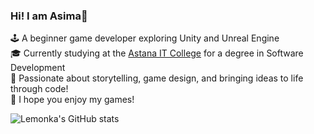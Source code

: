 ### Hi! I am Asima🍋

🕹 A beginner game developer exploring Unity and Unreal Engine<br/>
🎓 Currently studying at the [Astana IT College](https://astanait.edu.kz/) for a degree in Software Development<br/>
💫 Passionate about storytelling, game design, and bringing ideas to life through code!<br/>
💌 I hope you enjoy my games!<br/>

![Lemonka's GitHub stats](https://github-readme-stats.vercel.app/api?username=AsimaDzh&show_icons=true&theme=dracula&bg_color=00000000)
